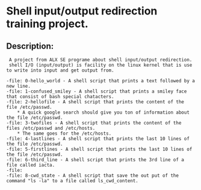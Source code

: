 # Shell input/output redirection training project.
 ## Description:
     A project from ALX SE programe about shell input/output redirection.
     shell I/O (input/output) is facility on the linux kernel that is use to write into input and get output from.
     
	-file: 0-hello_world - A shell script that prints a text followed by a new line.
	-file: 1-confused_smiley - A shell script that prints a smiley face that consist of bash special chatacters.
	-file: 2-hellofile - A shell script that prints the content of the file /etc/passwd.
		* A quick google search should give you ton of information about the file /etc/passwd.
	-file: 3-twofiles - A shell script that prints the content of the files /etc/passwd and /etc/hosts.
		* The same goes for the /etc/hosts.
	-file: 4-lastlines - A shell script that prints the last 10 lines of the file /etc/passwd.
	-file: 5-firstlines - A shell script that prints the last 10 lines of the file /etc/passwd.
	-file: 6-third_line - A shell script that prints the 3rd line of a file called iacta.
	-file:
	-file: 8-cwd_state - A shell script that save the out put of the command "ls -la" to a file called ls_cwd_content.
